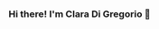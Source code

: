 ### Hi there! I'm Clara Di Gregorio 👋

<!--
**cladg92/cladg92** is a ✨ _special_ ✨ repository because its `README.md` (this file) appears on your GitHub profile.

Here are some ideas to get you started:

- :round_pushpin:
-  I’m currently working on ...
- 🌱 I’m currently learning ...
- 👯 I’m looking to collaborate on ...
- 🤔 I’m looking for help with ...
- 💬 Ask me about ...
- 📫 How to reach me: ...
- 😄 Pronouns: ...
- ⚡ Fun fact: ...
-->
